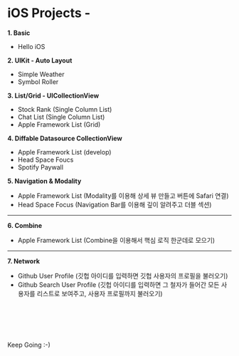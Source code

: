 # iOS Projects -


**1. Basic**
  - Hello iOS
  
**2. UIKit - Auto Layout**
  - Simple Weather
  - Symbol Roller
  
**3. List/Grid - UICollectionView**
  - Stock Rank (Single Column List)
  - Chat List (Single Column List)
  - Apple Framework List (Grid)
  
**4. Diffable Datasource CollectionView**
  - Apple Framework List (develop)
  - Head Space Foucs
  - Spotify Paywall
  
**5. Navigation & Modality**
  - Apple Framework List (Modality를 이용해 상세 뷰 만들고 버튼에 Safari 연결)
  - Head Space Focus (Navigation Bar를 이용해 깊이 알려주고 더블 섹션)

------
**6. Combine**
  - Apple Framework List (Combine을 이용해서 핵심 로직 한군데로 모으기)
  
------
**7. Network**
  - Github User Profile (깃헙 아이디를 입력하면 깃헙 사용자의 프로필을 불러오기)
  - Github Search User Profile (깃헙 아이디를 입력하면 그 철자가 들어간 모든 사용자를 리스트로 보여주고, 사용자 프로필까지 불러오기)
  
<br> <br>
--------------

Keep Going :-) 
